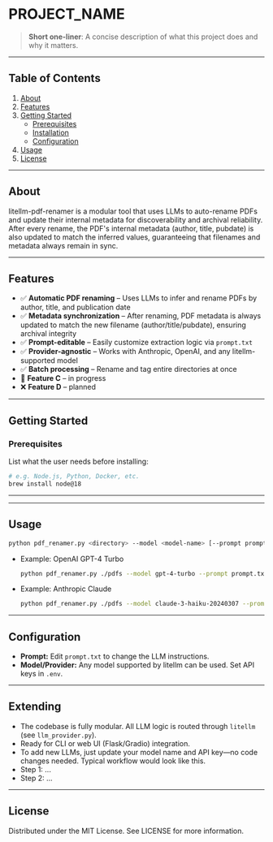 # PROJECT_NAME

> **Short one-liner**: A concise description of what this project does and why it matters.

---

## Table of Contents

1. [About](#about)  
2. [Features](#features)  
3. [Getting Started](#getting-started)  
   - [Prerequisites](#prerequisites)  
   - [Installation](#installation)  
   - [Configuration](#configuration)  
4. [Usage](#usage)  
5. [License](#license)  

---

## About

litellm-pdf-renamer is a modular tool that uses LLMs to auto-rename PDFs and update their internal metadata for discoverability and archival reliability. After every rename, the PDF's internal metadata (author, title, pubdate) is also updated to match the inferred values, guaranteeing that filenames and metadata always remain in sync.

---

## Features

- ✅ **Automatic PDF renaming** – Uses LLMs to infer and rename PDFs by author, title, and publication date  
- ✅ **Metadata synchronization** – After renaming, PDF metadata is always updated to match the new filename (author/title/pubdate), ensuring archival integrity  
- ✅ **Prompt-editable** – Easily customize extraction logic via `prompt.txt`  
- ✅ **Provider-agnostic** – Works with Anthropic, OpenAI, and any litellm-supported model  
- ✅ **Batch processing** – Rename and tag entire directories at once  
- 🚧 **Feature C** – in progress  
- ❌ **Feature D** – planned

---

## Getting Started

### Prerequisites

List what the user needs before installing:

```bash
# e.g. Node.js, Python, Docker, etc.
brew install node@18
```

---

---

## Usage
```bash
python pdf_renamer.py <directory> --model <model-name> [--prompt prompt.txt]
```
- Example: OpenAI GPT-4 Turbo
  ```bash
  python pdf_renamer.py ./pdfs --model gpt-4-turbo --prompt prompt.txt
  ```
- Example: Anthropic Claude
  ```bash
  python pdf_renamer.py ./pdfs --model claude-3-haiku-20240307 --prompt prompt.txt
  ```

---

## Configuration
- **Prompt:** Edit `prompt.txt` to change the LLM instructions.
- **Model/Provider:** Any model supported by litellm can be used. Set API keys in `.env`.

---

## Extending
- The codebase is fully modular. All LLM logic is routed through `litellm` (see `llm_provider.py`).
- Ready for CLI or web UI (Flask/Gradio) integration.
- To add new LLMs, just update your model name and API key—no code changes needed.
Typical workflow would look like this.
- Step 1: ...
- Step 2: ...

---

## License

Distributed under the MIT License. See LICENSE for more information.